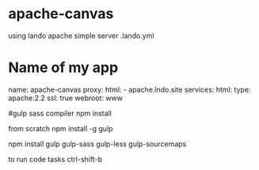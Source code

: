 # apache-canvas

using lando apache simple server
.lando.yml

# Name of my app
name: apache-canvas
proxy:
  html:
    - apache.lndo.site
services:
  html:
    type: apache:2.2
    ssl: true
    webroot: www
    
#gulp sass compiler
npm install

from scratch
npm install -g gulp
 
npm install gulp gulp-sass gulp-less gulp-sourcemaps 

to run code tasks
ctrl-shift-b

